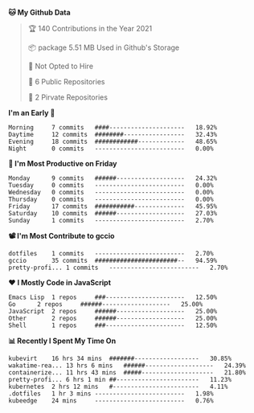 <!--START_SECTION:waka-->
**🐱 My Github Data**
> 🏆 140 Contributions in the Year 2021
 >
> 📦 package 5.51 MB Used in Github's Storage
 >
> 🚫 Not Opted to Hire
 >
> 🚪 6 Public Repositories
 >
> 🔑 2 Pirvate Repositories
 >

**I'm an Early 🐤** 
```text
Morning		7 commits	####---------------------	18.92%
Daytime		12 commits	########-----------------	32.43%
Evening		18 commits	############-------------	48.65%
Night		0 commits	-------------------------	0.00%
```

**📅 I'm Most Productive on Friday**
```text
Monday		9 commits	######-------------------	24.32%
Tuesday		0 commits	-------------------------	0.00%
Wednesday	0 commits	-------------------------	0.00%
Thursday	0 commits	-------------------------	0.00%
Friday		17 commits	###########--------------	45.95%
Saturday	10 commits	######-------------------	27.03%
Sunday		1 commits	-------------------------	2.70%
```

**📽 I'm Most Contribute to gccio**
```text
dotfiles	1 commits	-------------------------	2.70%
gccio		35 commits	#######################--	94.59%
pretty-profi...	1 commits	-------------------------	2.70%
```


**❤ I Mostly Code in JavaScript**

```text
Emacs Lisp	1 repos		###----------------------	12.50%
Go		2 repos		######-------------------	25.00%
JavaScript	2 repos		######-------------------	25.00%
Other		2 repos		######-------------------	25.00%
Shell		1 repos		###----------------------	12.50%
```

**📊 Recently I Spent My Time On**
```text
kubevirt	16 hrs 34 mins	#######------------------	30.85%
wakatime-rea...	13 hrs 6 mins	######-------------------	24.39%
containerize...	11 hrs 43 mins	#####--------------------	21.80%
pretty-profi...	6 hrs 1 min	##-----------------------	11.23%
kubernetes	2 hrs 12 mins	#------------------------	4.11%
.dotfiles	1 hr 3 mins	-------------------------	1.98%
kubeedge	24 mins		-------------------------	0.76%
```

<!--END_SECTION:waka-->
